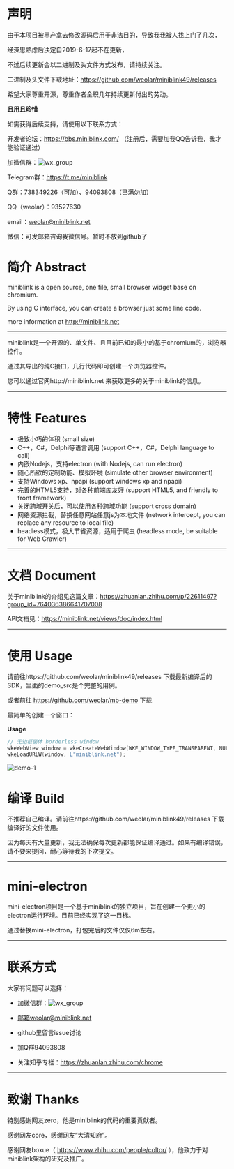 # 声明

由于本项目被黑产拿去修改源码后用于非法目的，导致我我被人找上门了几次，

经深思熟虑后决定自2019-6-17起不在更新，

不过后续更新会以二进制及头文件方式发布，请持续关注。

二进制及头文件下载地址：https://github.com/weolar/miniblink49/releases

希望大家尊重开源，尊重作者全职几年持续更新付出的劳动。

**且用且珍惜**

如需获得后续支持，请使用以下联系方式：

开发者论坛：https://bbs.miniblink.com/ （注册后，需要加我QQ告诉我，我才能验证通过）

加微信群：![wx_group](https://miniblink.net/images/wx_group.png)

Telegram群：https://t.me/miniblink

Q群：738349226（可加）、94093808（已满勿加）

QQ（weolar）：93527630

email：weolar@miniblink.net

微信：可发邮箱咨询我微信号。暂时不放到github了


# 简介 Abstract

miniblink is a open source, one file, small browser widget base on chromium.

By using C interface, you can create a browser just some line code.

more information at http://miniblink.net

----

miniblink是一个开源的、单文件、且目前已知的最小的基于chromium的，浏览器控件。

通过其导出的纯C接口，几行代码即可创建一个浏览器控件。

您可以通过官网http://miniblink.net 来获取更多的关于miniblink的信息。


----

# 特性 Features

- 极致小巧的体积 (small size)
- C++，C#，Delphi等语言调用 (support C++，C#，Delphi language to call)
- 内嵌Nodejs，支持electron (with Nodejs, can run electron)
- 随心所欲的定制功能、模拟环境 (simulate other browser environment)
- 支持Windows xp、npapi (support windows xp and npapi)
- 完善的HTML5支持，对各种前端库友好 (support HTML5, and friendly to front framework)
- 关闭跨域开关后，可以使用各种跨域功能 (support cross domain)
- 网络资源拦截，替换任意网站任意js为本地文件 (network intercept, you can replace any resource to local file)
- headless模式，极大节省资源，适用于爬虫 (headless mode, be suitable for Web Crawler)

----

# 文档 Document

关于miniblink的介绍见这篇文章：https://zhuanlan.zhihu.com/p/22611497?group_id=764036386641707008

API文档见：https://miniblink.net/views/doc/index.html 

----

# 使用 Usage
请前往https://github.com/weolar/miniblink49/releases 下载最新编译后的SDK，里面的demo_src是个完整的用例。

或者前往 https://github.com/weolar/mb-demo 下载

最简单的创建一个窗口：

**Usage**

```cpp
// 无边框窗体 borderless window
wkeWebView window = wkeCreateWebWindow(WKE_WINDOW_TYPE_TRANSPARENT, NULL, 0, 0, 640, 480);  
wkeLoadURLW(window, L"miniblink.net");
```
![demo-1](https://weolar.github.io/miniblink/assets/images/demo-0.gif)

# 编译 Build

不推荐自己编译。请前往https://github.com/weolar/miniblink49/releases 下载编译好的文件使用。

因为每天有大量更新，我无法确保每次更新都能保证编译通过。如果有编译错误，请不要来提问，耐心等待我的下次提交。

----

# mini-electron

mini-electron项目是一个基于miniblink的独立项目，旨在创建一个更小的electron运行环境。目前已经实现了这一目标。

通过替换mini-electron，打包完后的文件仅仅6m左右。

----

# 联系方式

大家有问题可以选择：

- 加微信群：![wx_group](https://miniblink.net/images/wx_group.png)

- 邮箱weolar@miniblink.net

- github里留言issue讨论

- 加Q群94093808

- 关注知乎专栏：https://zhuanlan.zhihu.com/chrome

----

# 致谢 Thanks

特别感谢网友zero，他是miniblink的代码的重要贡献者。

感谢网友core，感谢网友“大清知府”。

感谢网友boxue（ https://www.zhihu.com/people/coltor/ ），他致力于对miniblink架构的研究及推广。



